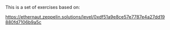 This is a set of exercises based on:

https://ethernaut.zeppelin.solutions/level/0xdf51a9e8ce57e7787e4a27dd19880fd7106b9a5c
